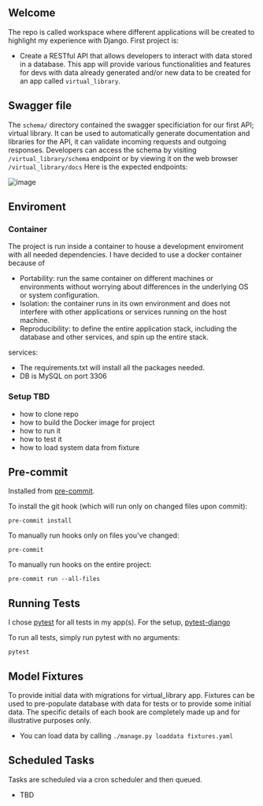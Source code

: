 
## Welcome

The repo is called workspace where different applications will be created to highlight my experience with Django. First project is:

* Create a RESTful API that allows developers to interact with data stored in a database. This app will provide various functionalities and features for devs with data already generated and/or new data to be created for an app called `virtual_library`.

## Swagger file

The `schema/` directory contained the swagger specificiation for our first API; virtual library. It can be used to automatically generate documentation and libraries for the API, it can validate incoming requests and outgoing responses. Developers can access the schema by visiting `/virtual_library/schema` endpoint or by viewing it on the web browser `/virtual_library/docs`
 Here is the expected endpoints:

 ![image](https://user-images.githubusercontent.com/75281072/223545369-e901fb0e-d73b-4a82-a24f-fd2ed1a4d6fd.png)


## Enviroment

### Container

The project is run inside a container to house a development enviroment with all needed dependencies. I have decided to use a docker container because of
- Portability: run the same container on different machines or environments without worrying about differences in the underlying OS or system configuration.
- Isolation: the container runs in its own environment and does not interfere with other applications or services running on the host machine.
- Reproducibility: to define the entire application stack, including the database and other services, and spin up the entire stack.

services:
* The requirements.txt will install all the packages needed.
* DB is MySQL on port 3306

### Setup TBD

* how to clone repo
* how to build the Docker image for project
* how to run it
* how to test it
* how to load system data from fixture

## Pre-commit

Installed from [pre-commit](https://pre-commit.com/).

To install the git hook (which will run only on changed files upon commit):

    pre-commit install

To manually run hooks only on files you've changed:

    pre-commit

To manually run hooks on the entire project:

    pre-commit run --all-files

## Running Tests

I chose [pytest](https://docs.pytest.org/en/6.2.x/getting-started.html) for all tests in my app(s).
For the setup, [pytest-django](https://pytest-django.readthedocs.io/en/latest/)

To run all tests, simply run pytest with no arguments:

    pytest

## Model Fixtures

To provide initial data with migrations for virtual_library app. Fixtures can be used to pre-populate database with data for tests or to provide some initial data.
The specific details of each book are completely made up and for illustrative purposes only.
* You can load data by calling `./manage.py loaddata fixtures.yaml`

## Scheduled Tasks

Tasks are scheduled via a cron scheduler and then queued.
* TBD
